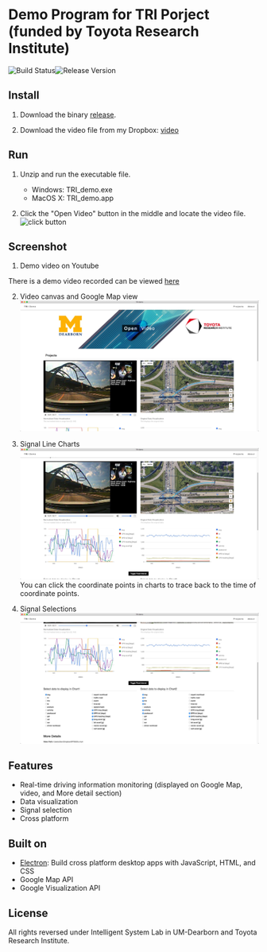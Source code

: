 # Demo Program for TRI Porject (funded by Toyota Research Institute)
![Build Status](https://img.shields.io/shippable/5444c5ecb904a4b21567b0ff.svg)![Release Version](https://img.shields.io/badge/release-1.2-blue.svg)

## Install

1. Download the binary [release](https://github.com/ztlevi/TRI_demo/releases).

2. Download the video file from my Dropbox: [video](https://www.dropbox.com/s/3jri3jgxdlaqb7o/8PF6005U.mp4?dl=0) 

## Run
1. Unzip and run the executable file.
   - Windows: TRI_demo.exe
   - MacOS X: TRI_demo.app

2. Click the "Open Video" button in the middle and locate the video file.
![click button](https://ws1.sinaimg.cn/large/006tKfTcgy1fi4vwjoxudj31kw0yptep.jpg)

## Screenshot

1. Demo video on Youtube

There is a demo video recorded can be viewed [here](https://youtu.be/uuWda2Rw0P4)

2. Video canvas and Google Map view
   ![shortcut1](./shortcuts/1.jpg) 

3. Signal Line Charts
   ![shortcut2](./shortcuts/2.jpg) 
   You can click the coordinate points in charts to trace back to the time of coordinate points.

4. Signal Selections
   ![shortcut3](./shortcuts/3.jpg) 

## Features
- Real-time driving information monitoring (displayed on Google Map, video, and More detail section)
- Data visualization
- Signal selection
- Cross platform

## Built on
- [Electron](https://electron.atom.io/): Build cross platform desktop apps with JavaScript, HTML, and CSS
- Google Map API
- Google Visualization API

## License
All rights reversed under Intelligent System Lab in UM-Dearborn and Toyota Research Institute.
